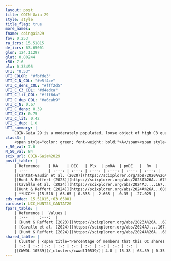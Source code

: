 ```yaml
---
layout: post
title: COIN-Gaia 29
style: style
title_flag: true
more_names: 
fname: coingaia29
fov: 0.253
ra_icrs: 15.51815
de_icrs: 63.65001
glon: 124.11297
glat: 0.80244
r50: 7.6
plx: 0.33495
UTI: "0.53"
UTI_COLOR: "#fbfde3"
UTI_C_N_COL: "#e5f4ce"
UTI_C_dens_COL: "#fff2d5"
UTI_C_C3_COL: "#d4edca"
UTI_C_lit_COL: "#fff6da"
UTI_C_dup_COL: "#a6cab9"
UTI_C_N: 0.67
UTI_C_dens: 0.39
UTI_C_C3: 0.75
UTI_C_lit: 0.42
UTI_C_dup: 1.0
UTI_summary: |
    COIN-Gaia 29 is a moderately populated, loose object of high C3 quality. It is poorly studied in the literature. This object shares a very small percentage of members with a later reported entry.
class3: |
    <span style="color: green; font-weight: bold;">A</span><span style="color: #FFC300; font-weight: bold;">B</span>
r_50_val: 7.6
N_50_val: 84
scix_url: COIN-Gaia%2029
posit_table: |
    | Reference    | RA    | DEC   | Plx  | pmRA  | pmDE   |  Rv  |
    | :---         | :---: | :---: | :---: | :---: | :---: | :---: |
    |[Cantat-Gaudin et al. (2020)](https://scixplorer.org/abs/2020A%26A...640A...1C) | 15.548 | 63.648 | 0.313 | -2.654 | -0.317 | -- |
    |[Hunt & Reffert (2023)](https://scixplorer.org/abs/2023A%26A...673A.114H) | 15.575 | 63.651 | 0.344 | -2.56 | -0.417 | -- |
    |[Cavallo et al. (2024)](https://scixplorer.org/abs/2024AJ....167...12C) | 15.546 | 63.493 | 0.343 | -- | -- | -- |
    |[Hunt & Reffert (2024)](https://scixplorer.org/abs/2024A%26A...686A..42H) | 15.575 | 63.651 | 0.344 | -2.56 | -0.417 | -- |
    | **UCC** |15.518 | 63.65 | 0.335 | -2.665 | -0.35 | -27.025 | 
cds_radec: 15.51815,+63.65001
carousel: UCC_HUNT23_CANTAT20
fpars_table: |
    | Reference |  Values |
    | :---  |  :---:  |
    | [Hunt & Reffert (2023)](https://scixplorer.org/abs/2023A%26A...673A.114H) | `AV50=2.245, diffAV50=1.818, MOD50=12.148, logAge50=7.456` |
    | [Cavallo et al. (2024)](https://scixplorer.org/abs/2024AJ....167...12C) | `AV50=2.37, dMod50=12.72, logAge50=7.32, [Fe/H]50=0.53` |
    | [Hunt & Reffert (2024)](https://scixplorer.org/abs/2024A%26A...686A..42H) | `MassJ=203.483` |
shared_table: |
    | Cluster | <span title="Percentage of members that this OC shares with the ones listed">%</span>   | RA   | DEC   | Plx   | pmRA  | pmDE  | Rv | UTI |
    | :-: | :-: |:-: | :-: | :-: | :-: | :-: | :-: | :-: |
    |[CWWDL 10539](/_clusters/cwwdl10539/)| 4.8 | 15.38 | 63.59 | 0.35 | -2.44 | -0.41 | -- |0.11 |
---
```

